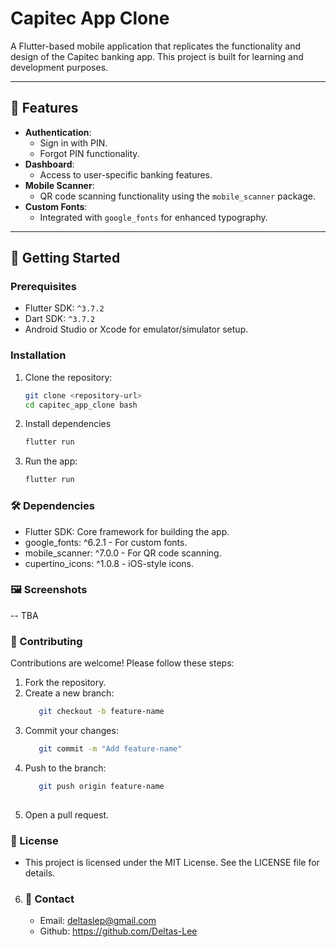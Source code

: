 # Capitec App Clone

A Flutter-based mobile application that replicates the functionality and design of the Capitec banking app. This project is built for learning and development purposes.

---

## 📱 Features

- **Authentication**: 
  - Sign in with PIN.
  - Forgot PIN functionality.
- **Dashboard**:
  - Access to user-specific banking features.
- **Mobile Scanner**:
  - QR code scanning functionality using the `mobile_scanner` package.
- **Custom Fonts**:
  - Integrated with `google_fonts` for enhanced typography.

---

## 🚀 Getting Started

### Prerequisites
- Flutter SDK: `^3.7.2`
- Dart SDK: `^3.7.2`
- Android Studio or Xcode for emulator/simulator setup.

### Installation
1. Clone the repository:
   ```bash
   git clone <repository-url>
   cd capitec_app_clone bash

2. Install dependencies
   ```bash
   flutter run

3. Run the app:
   ```bash
   flutter run

### 🛠️ Dependencies
* Flutter SDK: Core framework for building the app.
* google_fonts: ^6.2.1 - For custom fonts.
* mobile_scanner: ^7.0.0 - For QR code scanning.
* cupertino_icons: ^1.0.8 - iOS-style icons.

### 🖼️ Screenshots
-- TBA

### 🤝 Contributing
Contributions are welcome! Please follow these steps:

1. Fork the repository.
2. Create a new branch:
   ```bash
      git checkout -b feature-name
3. Commit your changes:
   ```bash
      git commit -m "Add feature-name"
4. Push to the branch:
   ```bash
      git push origin feature-name
      
5. Open a pull request.

### 📜 License
- This project is licensed under the MIT License. See the LICENSE file for details.

6. ### 📧 Contact
   - Email: deltaslep@gmail.com
   - Github: https://github.com/Deltas-Lee

 
